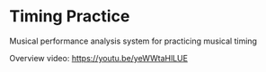 # Timing Practice
Musical performance analysis system for practicing musical timing

Overview video: https://youtu.be/yeWWtaHlLUE
